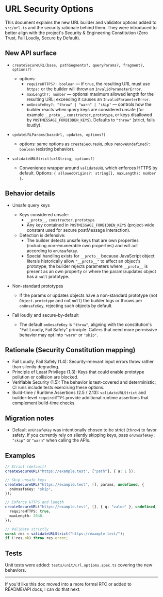 # URL Security Options

This document explains the new URL builder and validator options added to `src/url.ts` and the security rationale behind them. They were introduced to better align with the project's Security & Engineering Constitution (Zero Trust, Fail Loudly, Secure by Default).

## New API surface

- `createSecureURL(base, pathSegments?, queryParams?, fragment?, options?)`
  - options:
    - `requireHTTPS?: boolean` — if `true`, the resulting URL must use `https:` or the builder will throw an `InvalidParameterError`.
    - `maxLength?: number` — optional maximum allowed length for the resulting URL; exceeding it causes an `InvalidParameterError`.
    - `onUnsafeKey?: "throw" | "warn" | "skip"` — controls how the builder reacts when query keys are considered unsafe (for example `__proto__`, `constructor`, `prototype`, or keys disallowed by `POSTMESSAGE_FORBIDDEN_KEYS`). Defaults to `"throw"` (strict, fails loudly).

- `updateURLParams(baseUrl, updates, options?)`
  - options: same options as `createSecureURL` plus `removeUndefined?: boolean` (existing behavior).

- `validateURLStrict(urlString, options?)`
  - Convenience wrapper around `validateURL` which enforces HTTPS by default. Options: `{ allowedOrigins?: string[], maxLength?: number }`.

## Behavior details

- Unsafe query keys
  - Keys considered unsafe:
    - `__proto__`, `constructor`, `prototype`
    - Any key contained in `POSTMESSAGE_FORBIDDEN_KEYS` (project-wide constant used for secure postMessage interaction).
  - Detection is defensive:
    - The builder detects unsafe keys that are own properties (including non-enumerable own properties) and will act according to `onUnsafeKey`.
    - Special handling exists for `__proto__` because JavaScript object literals historically allow `"__proto__"` to affect an object's prototype; the builder rejects parameters where `__proto__` is present as an own property or where the params/updates object has a `null` prototype.

- Non-standard prototypes
  - If the params or updates objects have a non-standard prototype (not `Object.prototype` and not `null`) the builder logs or throws per `onUnsafeKey`, rejecting such objects by default.

- Fail loudly and secure-by-default
  - The default `onUnsafeKey` is `"throw"`, aligning with the constitution's "Fail Loudly, Fail Safely" principle. Callers that need more permissive behavior may opt into `"warn"` or `"skip"`.

## Rationale (Security Constitution mapping)

- Fail Loudly, Fail Safely (1.4): Security-relevant input errors throw rather than silently degrading.
- Principle of Least Privilege (1.3): Keys that could enable prototype pollution or collision are blocked.
- Verifiable Security (1.5): The behavior is test-covered and deterministic; CI runs include tests exercising these options.
- Build-time / Runtime Assertions (2.5 / 2.13): `validateURLStrict` and builder-level `requireHTTPS` provide additional runtime assertions that complement build-time checks.

## Migration notes

- Default `onUnsafeKey` was intentionally chosen to be strict (`throw`) to favor safety. If you currently rely on silently skipping keys, pass `onUnsafeKey: "skip"` or `"warn"` when calling the APIs.

## Examples

```ts
// Strict (default)
createSecureURL("https://example.test", ["path"], { a: 1 });

// Skip unsafe keys
createSecureURL("https://example.test", [], params, undefined, {
  onUnsafeKey: "skip",
});

// Enforce HTTPS and length
createSecureURL("https://example.test", [], { q: "value" }, undefined, {
  requireHTTPS: true,
  maxLength: 2048,
});

// Validate strictly
const res = validateURLStrict("https://example.test/");
if (!res.ok) throw res.error;
```

## Tests

Unit tests were added: `tests/unit/url.options.spec.ts` covering the new behaviors.

---

If you'd like this doc moved into a more formal RFC or added to README/API docs, I can do that next.
